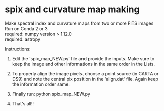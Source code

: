 # spix and curvature map making
Make spectral index and curvature maps from two or more FITS images \
Run on Conda 2 or 3 \
required: numpy version > 1.12.0 \
required: astropy 

Instructions:
1. Edit the 'spix_map_NEW.py' file and provide the inputs. Make sure to keep the image and other informations in the same order in the Lists.

2. To properly align the image pixels, choose a point source (in CARTA or DS9) and note the central pix position in the 'align.dat' file. Again keep the information order same.

3. Finally run: python spix_map_NEW.py

4. That's all!!
